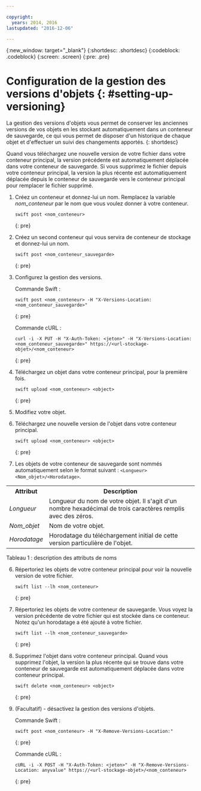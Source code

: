 ```yaml
---

copyright:
  years: 2014, 2016
lastupdated: "2016-12-06"

---
```

{:new_window: target="_blank"}
{:shortdesc: .shortdesc}
{:codeblock: .codeblock}
{:screen: .screen}
{:pre: .pre}


# Configuration de la gestion des versions d'objets {: #setting-up-versioning}

La gestion des versions d'objets vous permet de conserver les anciennes versions de vos objets en les stockant automatiquement dans un conteneur de sauvegarde, ce qui vous permet de disposer d'un historique de chaque objet et d'effectuer un suivi des changements apportés.
{: shortdesc}

Quand vous téléchargez une nouvelle version de votre fichier dans votre conteneur principal, la version précédente est automatiquement déplacée dans votre conteneur de sauvegarde. Si vous supprimez le fichier depuis votre conteneur principal, la version la plus récente est automatiquement déplacée depuis le conteneur de sauvegarde vers le conteneur principal pour remplacer le fichier supprimé.

1. Créez un conteneur et donnez-lui un nom. Remplacez la variable *nom_conteneur* par le nom que vous voulez donner à votre conteneur.

    ```
    swift post <nom_conteneur>
    ```
    {: pre}

2. Créez un second conteneur qui vous servira de conteneur de stockage et donnez-lui un nom.

    ```
    swift post <nom_conteneur_sauvegarde>
    ```
    {: pre}

3. Configurez la gestion des versions.

    Commande Swift :

    ```
    swift post <nom_conteneur> -H "X-Versions-Location:<nom_conteneur_sauvegarde>"
    ```
    {: pre}

    Commande cURL :

    ```
    curl -i -X PUT -H "X-Auth-Token: <jeton>" -H "X-Versions-Location:<nom_conteneur_sauvegarde>" https://<url-stockage-objet>/<nom_conteneur>
    ```
    {: pre}

4. Téléchargez un objet dans votre conteneur principal, pour la première fois.

    ```
    swift upload <nom_conteneur> <object>
    ```
    {: pre}

5. Modifiez votre objet.

6. Téléchargez une nouvelle version de l'objet dans votre conteneur principal.

    ```
    swift upload <nom_conteneur> <object>
    ```
    {: pre}

7.  Les objets de votre conteneur de sauvegarde sont nommés automatiquement selon le format suivant : `<Longueur><Nom_objet>/<Horodatage>`.
  <table>
    <tr>
      <th> Attribut </th>
      <th> Description </th>
    </tr>
    <tr>
      <td> <i>Longueur</i> </td>
      <td> Longueur du nom de votre objet. Il s'agit d'un nombre hexadécimal de trois caractères remplis avec des zéros. </td>
    </tr>
    <tr>
      <td> <i>Nom_objet</i> </td>
      <td> Nom de votre objet. </td>
    </tr>
    <tr>
      <td> <i>Horodatage</i> </td>
      <td> Horodatage du téléchargement initial de cette version particulière de l'objet. </td>
    </tr>
  </table>

  Tableau 1 : description des attributs de noms

6. Répertoriez les objets de votre conteneur principal pour voir la nouvelle version de votre fichier.

    ```
    swift list --lh <nom_conteneur>
    ```
    {: pre}

7. Répertoriez les objets de votre conteneur de sauvegarde. Vous voyez la version précédente de votre fichier qui est stockée dans ce conteneur. Notez qu'un horodatage a été ajouté à votre fichier.

    ```
    swift list --lh <nom_conteneur_sauvegarde>
    ```
    {: pre}

8. Supprimez l'objet dans votre conteneur principal. Quand vous supprimez l'objet, la version la plus récente qui se trouve dans votre conteneur de sauvegarde est automatiquement déplacée dans votre conteneur principal.

    ```
    swift delete <nom_conteneur> <object>
    ```
    {: pre}

9. (Facultatif) - désactivez la gestion des versions d'objets.

    Commande Swift :

    ```
    swift post <nom_conteneur> -H "X-Remove-Versions-Location:"
    ```
    {: pre}

    Commande cURL :

    ```
    cURL -i -X POST -H "X-Auth-Token: <jeton>" -H "X-Remove-Versions-Location: anyvalue" https://<url-stockage-objet>/<nom_conteneur>
    ```
    {: pre}
